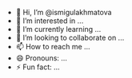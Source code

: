 - 👋 Hi, I’m @ismigulakhmatova
- 👀 I’m interested in ...
- 🌱 I’m currently learning ...
- 💞️ I’m looking to collaborate on ...
- 📫 How to reach me ...
- 😄 Pronouns: ...
- ⚡ Fun fact: ...

<!---
ismigulakhmatova/ismigulakhmatova is a ✨ special ✨ repository because its `README.md` (this file) appears on your GitHub profile.
You can click the Preview link to take a look at your changes.
--->
